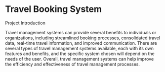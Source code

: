 # Travel Booking System


Project Introduction


Travel management systems can provide several benefits to individuals or organizations, including streamlined booking processes, consolidated travel data, real-time travel information, and improved communication. There are several types of travel management systems available, each with its own features and benefits, and the specific system chosen will depend on the needs of the user. Overall, travel management systems can help improve the efficiency and effectiveness of travel management processes.

